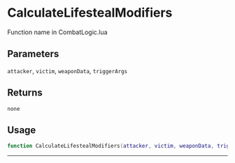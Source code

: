# CalculateLifestealModifiers
Function name in CombatLogic.lua
## Parameters
`attacker`, `victim`, `weaponData`, `triggerArgs`
## Returns
`none`
## Usage
```lua
function CalculateLifestealModifiers(attacker, victim, weaponData, triggerArgs)
```
---
